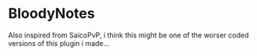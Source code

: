 # BloodyNotes
Also inspired from SaicoPvP, i think this might be one of the worser coded versions of this plugin i made...
